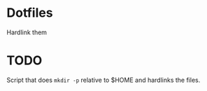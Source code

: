 # Dotfiles
Hardlink them

# TODO
Script that does `mkdir -p` relative to $HOME and hardlinks the files.
